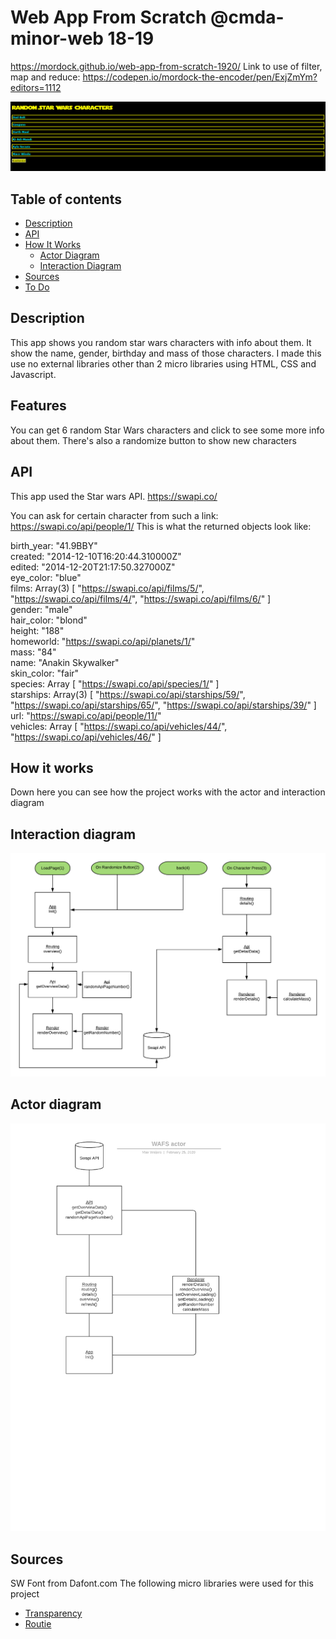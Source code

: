 # Web App From Scratch @cmda-minor-web 18-19
<!-- Add a link to your live demo in Github Pages 🌐-->
https://mordock.github.io/web-app-from-scratch-1920/
Link to use of filter, map and reduce: https://codepen.io/mordock-the-encoder/pen/ExjZmYm?editors=1112

![alt text](https://github.com/mordock/web-app-from-scratch-1920/blob/master/docs/images/title.png)

## Table of contents
* [Description](#description)
* [API](#api-)
* [How It Works](#how-it-works)
  * [Actor Diagram](#actor-diagram)
  * [Interaction Diagram](#interaction-diagram)
* [Sources](#sources)
* [To Do](#TODO)

## Description
This app shows you random star wars characters with info about them. It show the name, gender, birthday and mass of those characters. 
I made this use no external libraries other than 2 micro libraries using HTML, CSS and Javascript.

## Features
You can get 6 random Star Wars characters and click to see some more info about them. There's also a randomize button to show new characters

## API
This app used the Star wars API.
https://swapi.co/

You can ask for certain character from such a link: 
https://swapi.co/api/people/1/
This is what the returned objects look like:

​​birth_year: "41.9BBY"  
​​​created: "2014-12-10T16:20:44.310000Z"  
​​​edited: "2014-12-20T21:17:50.327000Z"  
​​eye_color: "blue"  
​films: Array(3) [ "https://swapi.co/api/films/5/", "https://swapi.co/api/films/4/", "https://swapi.co/api/films/6/" ]  
gender: "male"  
hair_color: "blond"  
height: "188"  
homeworld: "https://swapi.co/api/planets/1/"  
mass: "84"  
name: "Anakin Skywalker"  
skin_color: "fair"  
species: Array [ "https://swapi.co/api/species/1/" ]  
starships: Array(3) [ "https://swapi.co/api/starships/59/", "https://swapi.co/api/starships/65/", "https://swapi.co/api/starships/39/" ]  
url: "https://swapi.co/api/people/11/"  
vehicles: Array [ "https://swapi.co/api/vehicles/44/", "https://swapi.co/api/vehicles/46/" ]

## How it works
Down here you can see how the project works with the actor and interaction diagram

## Interaction diagram
![alt text](https://github.com/mordock/web-app-from-scratch-1920/blob/master/docs/images/WAFS%20interaction.png)

## Actor diagram
![alt text](https://github.com/mordock/web-app-from-scratch-1920/blob/master/docs/images/WAFS%20actor.png)

## Sources
SW Font from Dafont.com
The following micro libraries were used for this project
  * [Transparency](https://github.com/leonidas/transparency)
  * [Routie](https://github.com/jgallen23/routie)
